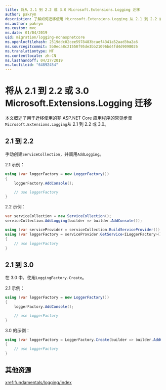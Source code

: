 ```yaml
---
title: 将从 2.1 到 2.2 或 3.0 Microsoft.Extensions.Logging 迁移
author: pakrym
description: 了解如何迁移使用 Microsoft.Extensions.Logging 从 2.1 到 2.2 或 3.0 的 ASP.NET Core 应用程序。
ms.author: pakrym
ms.custom: mvc
ms.date: 01/04/2019
uid: migration/logging-nonaspnetcore
ms.openlocfilehash: 2519ddc02cee5978483bcaef4341a52aad3ba2a6
ms.sourcegitcommit: 5b0eca8c21550f95de3bb21096bd4fd4d9098026
ms.translationtype: MT
ms.contentlocale: zh-CN
ms.lasthandoff: 04/27/2019
ms.locfileid: "64892454"
---
```

# <a name="migrate-from-microsoftextensionslogging-21-to-22-or-30"></a>将从 2.1 到 2.2 或 3.0 Microsoft.Extensions.Logging 迁移

本文概述了用于迁移使用的非 ASP.NET Core 应用程序的常见步骤`Microsoft.Extensions.Logging`从 2.1 到 2.2 或 3.0。

## <a name="21-to-22"></a>2.1 到 2.2

手动创建`ServiceCollection`，并调用`AddLogging`。

2.1 示例：

```csharp
using (var loggerFactory = new LoggerFactory())
{
    loggerFactory.AddConsole();

    // use loggerFactory
}
```

2.2 示例：

```csharp
var serviceCollection = new ServiceCollection();
serviceCollection.AddLogging(builder => builder.AddConsole());

using (var serviceProvider = serviceCollection.BuildServiceProvider())
using (var loggerFactory = serviceProvider.GetService<ILoggerFactory>())
{
    // use loggerFactory
}
```

## <a name="21-to-30"></a>2.1 到 3.0

在 3.0 中，使用`LoggingFactory.Create`。

2.1 示例：

```csharp
using (var loggerFactory = new LoggerFactory())
{
    loggerFactory.AddConsole();

    // use loggerFactory
}
```

3.0 的示例：

```csharp
using (var loggerFactory = LoggerFactory.Create(builder => builder.AddConsole()))
{
    // use loggerFactory
}
```

## <a name="additional-resources"></a>其他资源

<xref:fundamentals/logging/index>